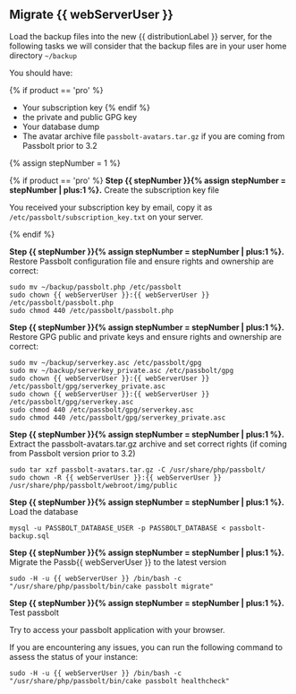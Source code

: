

## Migrate {{ webServerUser }}

Load the backup files into the new {{ distributionLabel }} server, for the following tasks we will consider that the backup files are in your user home directory `~/backup`

You should have:

{% if product == 'pro' %}
* Your subscription key
{% endif %}
* the private and public GPG key
* Your database dump 
* The avatar archive file `passbolt-avatars.tar.gz` if you are coming from Passbolt prior to 3.2

{% assign stepNumber = 1 %}

{% if product == 'pro' %}
**Step {{ stepNumber }}{% assign stepNumber = stepNumber | plus:1 %}.** Create the subscription key file

You received your subscription key by email, copy it as `/etc/passbolt/subscription_key.txt` on your server.

{% endif %}

**Step {{ stepNumber }}{% assign stepNumber = stepNumber | plus:1 %}.** Restore Passbolt configuration file and ensure rights and ownership are correct:

```
sudo mv ~/backup/passbolt.php /etc/passbolt
sudo chown {{ webServerUser }}:{{ webServerUser }} /etc/passbolt/passbolt.php
sudo chmod 440 /etc/passbolt/passbolt.php
```

**Step {{ stepNumber }}{% assign stepNumber = stepNumber | plus:1 %}.** Restore GPG public and private keys and ensure rights and ownership are correct:

```
sudo mv ~/backup/serverkey.asc /etc/passbolt/gpg
sudo mv ~/backup/serverkey_private.asc /etc/passbolt/gpg
sudo chown {{ webServerUser }}:{{ webServerUser }} /etc/passbolt/gpg/serverkey_private.asc
sudo chown {{ webServerUser }}:{{ webServerUser }} /etc/passbolt/gpg/serverkey.asc
sudo chmod 440 /etc/passbolt/gpg/serverkey.asc
sudo chmod 440 /etc/passbolt/gpg/serverkey_private.asc
```

**Step {{ stepNumber }}{% assign stepNumber = stepNumber | plus:1 %}.** Extract the passbolt-avatars.tar.gz archive and set correct rights (if coming from Passbolt version prior to 3.2)

```
sudo tar xzf passbolt-avatars.tar.gz -C /usr/share/php/passbolt/
sudo chown -R {{ webServerUser }}:{{ webServerUser }} /usr/share/php/passbolt/webroot/img/public
```

**Step {{ stepNumber }}{% assign stepNumber = stepNumber | plus:1 %}.** Load the database

```
mysql -u PASSBOLT_DATABASE_USER -p PASSBOLT_DATABASE < passbolt-backup.sql
```

**Step {{ stepNumber }}{% assign stepNumber = stepNumber | plus:1 %}.** Migrate the Passb{{ webServerUser }} to the latest version

```
sudo -H -u {{ webServerUser }} /bin/bash -c "/usr/share/php/passbolt/bin/cake passbolt migrate"
```

**Step {{ stepNumber }}{% assign stepNumber = stepNumber | plus:1 %}.** Test passbolt

Try to access your passbolt application with your browser.

If you are encountering any issues, you can run the following command to assess the status of your instance:

```
sudo -H -u {{ webServerUser }} /bin/bash -c "/usr/share/php/passbolt/bin/cake passbolt healthcheck"
```